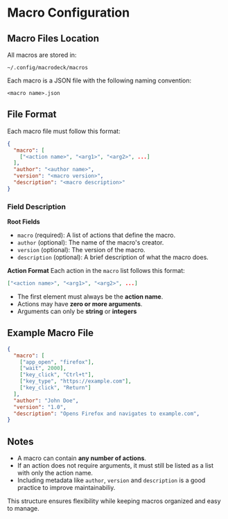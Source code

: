 # Macro Configuration

## Macro Files Location
All macros are stored in:
```
~/.config/macrodeck/macros
```
Each macro is a JSON file with the following naming convention:
```
<macro name>.json
```

## File Format
Each macro file must follow this format:
```json
{
  "macro": [
    ["<action name>", "<arg1>", "<arg2>", ...]
  ],
  "author": "<author name>",
  "version": "<macro version>",
  "description": "<macro description>"
}
```

### Field Description

**Root Fields**
- `macro` (required): A list of actions that define the macro.
- `author` (optional): The name of the macro's creator.
- `version` (optional): The version of the macro.
- `description` (optional): A brief description of what the macro does.

**Action Format**
Each action in the `macro` list follows this format:
```json
["<action name>", "<arg1>", "<arg2>", ...]
```

- The first element must always be the **action name**.
- Actions may have **zero or more arguments**.
- Arguments can only be **string** or **integers**

## Example Macro File
```json
{
  "macro": [
    ["app_open", "firefox"],
    ["wait", 2000],
    ["key_click", "Ctrl+t"],
    ["key_type", "https://example.com"],
    ["key_click", "Return"]
  ],
  "author": "John Doe",
  "version": "1.0",
  "description": "Opens Firefox and navigates to example.com",
}
```

## Notes
- A macro can contain **any number of actions**.
- If an action does not require arguments, it must still be listed as a list with only the action name.
- Including metadata like `author`, `version` and `description` is a good practice to improve maintainabiliy.

This structure ensures flexibility while keeping macros organized and easy to manage.
